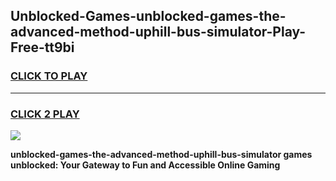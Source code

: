 
## Unblocked-Games-unblocked-games-the-advanced-method-uphill-bus-simulator-Play-Free-tt9bi
<h3>
<a href="https://premium76.site?title=unblocked-games-the-advanced-method-uphill-bus-simulator&ref=22A">CLICK TO PLAY</a></h3>
<hr>

<h3>
<a href="https://premium76.site?title=unblocked-games-the-advanced-method-uphill-bus-simulator&ref=22A">CLICK 2 PLAY</a>
  
</h3>

<a href="https://premium76.site?title=unblocked-games-the-advanced-method-uphill-bus-simulator&ref=22A"><img src="https://clearcache.store/games.png"></a>


**unblocked-games-the-advanced-method-uphill-bus-simulator games unblocked: Your Gateway to Fun and Accessible Online Gaming**
